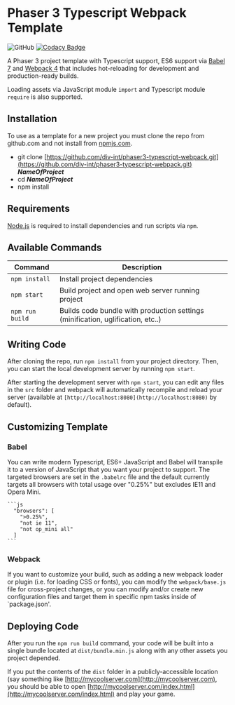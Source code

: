 # Phaser 3 Typescript Webpack Template
![GitHub](https://img.shields.io/github/license/div-int/hackman.svg?style=popout)
[![Codacy Badge](https://api.codacy.com/project/badge/Grade/cf836f9d285f4a7a82e899c5840d9a55)](https://app.codacy.com/app/scottjmoore/hackman?utm_source=github.com&utm_medium=referral&utm_content=div-int/hackman&utm_campaign=Badge_Grade_Dashboard)

A Phaser 3 project template with Typescript support, ES6 support via [Babel 7](https://babeljs.io/) and [Webpack 4](https://webpack.js.org/)
that includes hot-reloading for development and production-ready builds.

Loading assets via JavaScript module `import` and Typescript module `require` is also supported.

## Installation

To use as a template for a new project you must clone the repo from github.com and not install from [npmjs.com](https://www.npmjs.com/package/@div-int/phaser3-typescript-webpack).

- git clone [https://github.com/div-int/phaser3-typescript-webpack.git](https://github.com/div-int/phaser3-typescript-webpack.git) **_NameOfProject_**
- cd **_NameOfProject_**
- npm install

## Requirements

[Node.js](https://nodejs.org) is required to install dependencies and run scripts via `npm`.

## Available Commands

| Command         | Description                                                                     |
| --------------- | ------------------------------------------------------------------------------- |
| `npm install`   | Install project dependencies                                                    |
| `npm start`     | Build project and open web server running project                               |
| `npm run build` | Builds code bundle with production settings (minification, uglification, etc..) |

## Writing Code

After cloning the repo, run `npm install` from your project directory. Then, you can start the local development
server by running `npm start`.

After starting the development server with `npm start`, you can edit any files in the `src` folder
and webpack will automatically recompile and reload your server (available at `[http://localhost:8080](http://localhost:8080)`
by default).

## Customizing Template

### Babel

You can write modern Typescript, ES6+ JavaScript and Babel will transpile it to a version of JavaScript that you
want your project to support. The targeted browsers are set in the `.babelrc` file and the default currently
targets all browsers with total usage over "0.25%" but excludes IE11 and Opera Mini.

    ```js
      "browsers": [
        ">0.25%",
        "not ie 11",
        "not op_mini all"
      ]
    ```

### Webpack

If you want to customize your build, such as adding a new webpack loader or plugin (i.e. for loading CSS or fonts), you can
modify the `webpack/base.js` file for cross-project changes, or you can modify and/or create
new configuration files and target them in specific npm tasks inside of `package.json'.

## Deploying Code

After you run the `npm run build` command, your code will be built into a single bundle located at
`dist/bundle.min.js` along with any other assets you project depended.

If you put the contents of the `dist` folder in a publicly-accessible location (say something like [http://mycoolserver.com](http://mycoolserver.com),
you should be able to open [http://mycoolserver.com/index.html](http://mycoolserver.com/index.html) and play your game.
